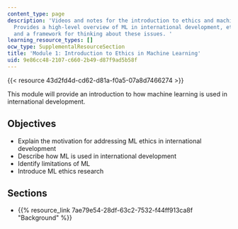 ```yaml
---
content_type: page
description: 'Videos and notes for the introduction to ethics and machine learning.
  Provides a high-level overview of ML in international development, ethical challenges,
  and a framework for thinking about these issues. '
learning_resource_types: []
ocw_type: SupplementalResourceSection
title: 'Module 1: Introduction to Ethics in Machine Learning'
uid: 9e86cc48-2107-c660-2b49-d87f9ad5b58f
---
```


{{< resource 43d2fd4d-cd62-d81a-f0a5-07a8d7466274 >}}

This module will provide an introduction to how machine learning is used in international development.

Objectives
----------

*   Explain the motivation for addressing ML ethics in international development
*   Describe how ML is used in international development
*   Identify limitations of ML
*   Introduce ML ethics research

Sections
--------

*   {{% resource_link 7ae79e54-28df-63c2-7532-f44ff913ca8f "Background" %}}